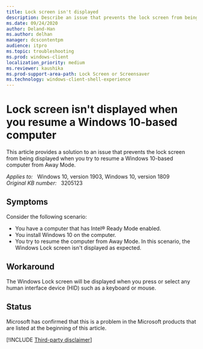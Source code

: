```yaml
---
title: Lock screen isn't displayed
description: Describe an issue that prevents the lock screen from being displayed when you try to resume a Windows 10-based computer from Away Mode.
ms.date: 09/24/2020
author: Deland-Han 
ms.author: delhan
manager: dcscontentpm
audience: itpro
ms.topic: troubleshooting
ms.prod: windows-client
localization_priority: medium
ms.reviewer: kaushika
ms.prod-support-area-path: Lock Screen or Screensaver 
ms.technology: windows-client-shell-experience
---
```

# Lock screen isn't displayed when you resume a Windows 10-based computer

This article provides a solution to an issue that prevents the lock screen from being displayed when you try to resume a Windows 10-based computer from Away Mode.

_Applies to:_ &nbsp; Windows 10, version 1903, Windows 10, version 1809  
_Original KB number:_ &nbsp; 3205123

## Symptoms

Consider the following scenario:

- You have a computer that has Intel&reg; Ready Mode enabled.
- You install Windows 10 on the computer.
- You try to resume the computer from Away Mode. In this scenario, the Windows Lock screen isn't displayed as expected.

## Workaround

The Windows Lock screen will be displayed when you press or select any human interface device (HID) such as a keyboard or mouse.

## Status

Microsoft has confirmed that this is a problem in the Microsoft products that are listed at the beginning of this article.  

[!INCLUDE [Third-party disclaimer](../../includes/third-party-disclaimer.md)]
